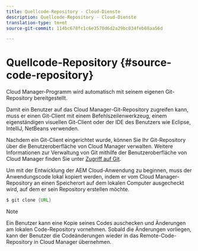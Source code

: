 ```yaml
---
title: Quellcode-Repository - Cloud-Dienste
description: Quellcode-Repository - Cloud-Dienste
translation-type: tm+mt
source-git-commit: 114bc678fc1c6e3570d6d2a29bc034feb68aa56d

---
```



# Quellcode-Repository {#source-code-repository}

Cloud Manager-Programm wird automatisch mit seinem eigenen Git-Repository bereitgestellt.

Damit ein Benutzer auf das Cloud Manager-Git-Repository zugreifen kann, muss er einen Git-Client mit einem Befehlszeilenwerkzeug, einem eigenständigen visuellen Git-Client oder der IDE des Benutzers wie Eclipse, IntelliJ, NetBeans verwenden.

Nachdem ein Git-Client eingerichtet wurde, können Sie Ihr Git-Repository über die Benutzeroberfläche von Cloud Manager verwalten. Weitere Informationen zur Verwaltung von Git mithilfe der Benutzeroberfläche von Cloud Manager finden Sie unter [Zugriff auf Git](/help/implementing/cloud-manager/accessing-git.md).

Um mit der Entwicklung der AEM Cloud-Anwendung zu beginnen, muss der Anwendungscode lokal kopiert werden, indem er vom Cloud Manager-Repository an einen Speicherort auf dem lokalen Computer ausgecheckt wird, auf dem er sein Repository erstellen möchte.

```java
$ git clone {URL}
```

>[!NOTE]
>
> Ein Benutzer kann eine Kopie seines Codes auschecken und Änderungen am lokalen Code-Repository vornehmen. Sobald die Änderungen vorliegen, kann der Benutzer die Codeänderungen wieder in das Remote-Code-Repository in Cloud Manager übernehmen.
